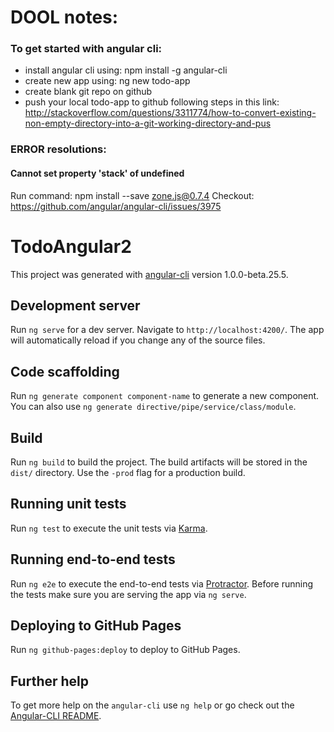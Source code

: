 # DOOL notes:

### To get started with angular cli:
- install angular cli using: npm install -g angular-cli
- create new app using: ng new todo-app
- create blank git repo on github
- push your local todo-app to github following steps in this link: http://stackoverflow.com/questions/3311774/how-to-convert-existing-non-empty-directory-into-a-git-working-directory-and-pus


### ERROR resolutions:

#### Cannot set property 'stack' of undefined
Run command: npm install --save zone.js@0.7.4
Checkout: https://github.com/angular/angular-cli/issues/3975


# TodoAngular2

This project was generated with [angular-cli](https://github.com/angular/angular-cli) version 1.0.0-beta.25.5.

## Development server
Run `ng serve` for a dev server. Navigate to `http://localhost:4200/`. The app will automatically reload if you change any of the source files.

## Code scaffolding

Run `ng generate component component-name` to generate a new component. You can also use `ng generate directive/pipe/service/class/module`.

## Build

Run `ng build` to build the project. The build artifacts will be stored in the `dist/` directory. Use the `-prod` flag for a production build.

## Running unit tests

Run `ng test` to execute the unit tests via [Karma](https://karma-runner.github.io).

## Running end-to-end tests

Run `ng e2e` to execute the end-to-end tests via [Protractor](http://www.protractortest.org/).
Before running the tests make sure you are serving the app via `ng serve`.

## Deploying to GitHub Pages

Run `ng github-pages:deploy` to deploy to GitHub Pages.

## Further help

To get more help on the `angular-cli` use `ng help` or go check out the [Angular-CLI README](https://github.com/angular/angular-cli/blob/master/README.md).
